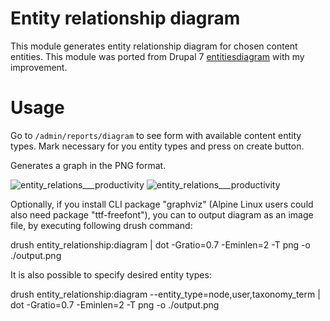 # Entity relationship diagram
This module generates entity relationship diagram for chosen content entities.
This module was ported from Drupal 7 [entitiesdiagram](https://github.com/Gizra/entitiesdiagram) with my improvement.

# Usage
Go to `/admin/reports/diagram` to see form with available content entity types.
Mark necessary for you entity types and press on create button.

Generates a graph in the PNG format.

![entity_relations___productivity](https://cloud.githubusercontent.com/assets/165644/12092755/ad4bb60e-b307-11e5-904f-a75ee8db7b5c.png)
![entity_relations___productivity](https://cloud.githubusercontent.com/assets/165644/12093435/8a52dd54-b30b-11e5-9b43-2f63e5befd66.png)

Optionally, if you install CLI package "graphviz" (Alpine Linux users could also need package "ttf-freefont"), you can to output diagram
as an image file, by executing following drush command:

drush entity_relationship:diagram | dot -Gratio=0.7 -Eminlen=2 -T png -o ./output.png

It is also possible to specify desired entity types:

drush entity_relationship:diagram --entity_type=node,user,taxonomy_term | dot -Gratio=0.7 -Eminlen=2 -T png -o ./output.png
